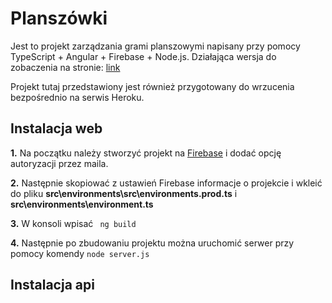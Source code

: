 # Planszówki
Jest to projekt zarządzania grami planszowymi napisany przy pomocy TypeScript + Angular + Firebase + Node.js. Działająca wersja do zobaczenia na stronie: 
[link](http://planszowkiweb.herokuapp.com/login)

Projekt tutaj przedstawiony jest również przygotowany do wrzucenia bezpośrednio na serwis Heroku.

## Instalacja web

**1.** Na początku należy stworzyć projekt na [Firebase](https://console.firebase.google.com/) i dodać opcję autoryzacji przez maila.

**2.** Następnie skopiować z ustawień Firebase informacje o projekcie i wkleić do pliku **src\environments\src\environments.prod.ts** i **src\environments\environment.ts**

**3.** W konsoli wpisać ``` ng build```

**4.** Następnie po zbudowaniu projektu można uruchomić serwer przy pomocy komendy ``` node server.js ```

## Instalacja api
 
